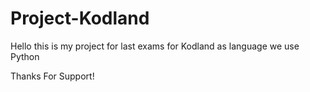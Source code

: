 # Project-Kodland

Hello this is my project for last exams for Kodland as language we use Python

Thanks For Support!

